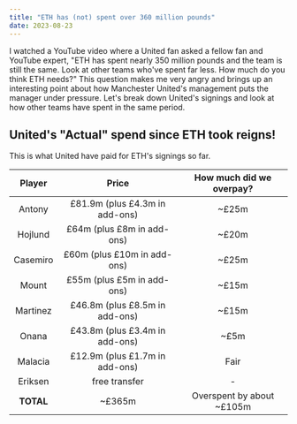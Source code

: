 ```yaml
---
title: "ETH has (not) spent over 360 million pounds"
date: 2023-08-23
---
```


I watched a YouTube video where a United fan asked a fellow fan and YouTube expert, "ETH has spent nearly 350 million pounds and the team is still the same. Look at other teams who've spent far less. How much do you think ETH needs?" This question makes me very angry and brings up an interesting point about how Manchester United's management puts the manager under pressure. Let's break down United's signings and look at how other teams have spent in the same period.

<h2>United's "Actual" spend since ETH took reigns!</h2>

This is what United have paid for ETH's signings so far.

Player            |  Price				| How much did we overpay?
:-------------------------:|:-------------------------:|:-------------------------:
Antony  	|  £81.9m (plus £4.3m in add-ons)  | ~£25m
Hojlund     |  £64m (plus £8m in add-ons)	   | ~£20m
Casemiro    |  £60m (plus £10m in add-ons) 	   | ~£25m
Mount       |  £55m (plus £5m in add-ons)      | ~£15m
Martinez    |  £46.8m (plus £8.5m in add-ons)  | ~£15m
Onana 		|  £43.8m (plus £3.4m in add-ons)  | ~£5m  
Malacia 	|  £12.9m (plus £1.7m in add-ons)  | Fair 
Eriksen 	|  free transfer				   |  - 
<b>TOTAL</b>       | ~£365m 	| Overspent by about ~£105m 

